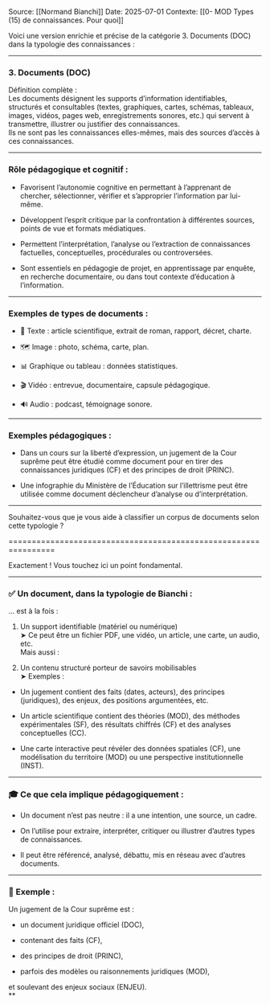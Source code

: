 
Source: [[Normand Bianchi]]
Date: 2025-07-01 
Contexte:  [[0- MOD Types (15) de connaissances. Pour quoi]]

Voici une version enrichie et précise de la catégorie 3. Documents (DOC) dans la typologie des connaissances :

---

### 3. Documents (DOC)

Définition complète :  
Les documents désignent les supports d’information identifiables, structurés et consultables (textes, graphiques, cartes, schémas, tableaux, images, vidéos, pages web, enregistrements sonores, etc.) qui servent à transmettre, illustrer ou justifier des connaissances.  
Ils ne sont pas les connaissances elles-mêmes, mais des sources d’accès à ces connaissances.

---

### Rôle pédagogique et cognitif :

- Favorisent l’autonomie cognitive en permettant à l’apprenant de chercher, sélectionner, vérifier et s’approprier l’information par lui-même.  
      
    
- Développent l’esprit critique par la confrontation à différentes sources, points de vue et formats médiatiques.  
      
    
- Permettent l’interprétation, l’analyse ou l’extraction de connaissances factuelles, conceptuelles, procédurales ou controversées.  
      
    
- Sont essentiels en pédagogie de projet, en apprentissage par enquête, en recherche documentaire, ou dans tout contexte d’éducation à l’information.  
      
    

---

### Exemples de types de documents :

- 📄 Texte : article scientifique, extrait de roman, rapport, décret, charte.  
      
    
- 🗺️ Image : photo, schéma, carte, plan.  
      
    
- 📊 Graphique ou tableau : données statistiques.  
      
    
- 🎬 Vidéo : entrevue, documentaire, capsule pédagogique.  
      
    
- 🔊 Audio : podcast, témoignage sonore.  
      
    

---

### Exemples pédagogiques :

- Dans un cours sur la liberté d’expression, un jugement de la Cour suprême peut être étudié comme document pour en tirer des connaissances juridiques (CF) et des principes de droit (PRINC).  
      
    
- Une infographie du Ministère de l’Éducation sur l’illettrisme peut être utilisée comme document déclencheur d’analyse ou d’interprétation.  
      
    

---

Souhaitez-vous que je vous aide à classifier un corpus de documents selon cette typologie ?

================================================================

  

Exactement ! Vous touchez ici un point fondamental.

---

### ✅ Un document, dans la typologie de Bianchi :

… est à la fois :

1. Un support identifiable (matériel ou numérique)  
    ➤ Ce peut être un fichier PDF, une vidéo, un article, une carte, un audio, etc.  
    Mais aussi :  
      
    
2. Un contenu structuré porteur de savoirs mobilisables  
    ➤ Exemples :  
      
    

- Un jugement contient des faits (dates, acteurs), des principes (juridiques), des enjeux, des positions argumentées, etc.  
      
    
- Un article scientifique contient des théories (MOD), des méthodes expérimentales (SF), des résultats chiffrés (CF) et des analyses conceptuelles (CC).  
      
    
- Une carte interactive peut révéler des données spatiales (CF), une modélisation du territoire (MOD) ou une perspective institutionnelle (INST).  
      
    

---

### 🎓 Ce que cela implique pédagogiquement :

- Un document n’est pas neutre : il a une intention, une source, un cadre.  
      
    
- On l’utilise pour extraire, interpréter, critiquer ou illustrer d’autres types de connaissances.  
      
    
- Il peut être référencé, analysé, débattu, mis en réseau avec d’autres documents.  
      
    

---

### 📝 Exemple :

Un jugement de la Cour suprême est :

- un document juridique officiel (DOC),  
      
    
- contenant des faits (CF),  
      
    
- des principes de droit (PRINC),  
      
    
- parfois des modèles ou raisonnements juridiques (MOD),  
      
    

et soulevant des enjeux sociaux (ENJEU).  
**